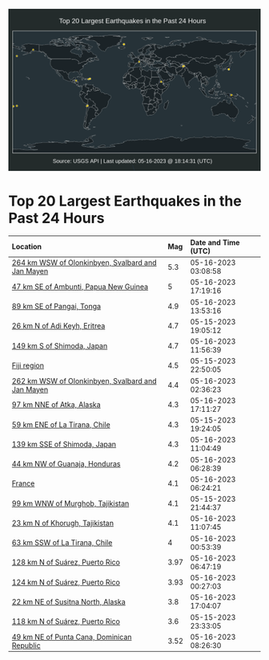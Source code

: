 ![Map](./map.png)

# Top 20 Largest Earthquakes in the Past 24 Hours

| Location | Mag | Date and Time (UTC) |
|:---|:---|:---|
| [264 km WSW of Olonkinbyen, Svalbard and Jan Mayen](https://earthquake.usgs.gov/earthquakes/eventpage/us6000kc7g) | 5.3 | 05-16-2023 03:08:58 |
| [47 km SE of Ambunti, Papua New Guinea](https://earthquake.usgs.gov/earthquakes/eventpage/us6000kcbz) | 5 | 05-16-2023 17:19:16 |
| [89 km SE of Pangai, Tonga](https://earthquake.usgs.gov/earthquakes/eventpage/us6000kca2) | 4.9 | 05-16-2023 13:53:16 |
| [26 km N of Adi Keyh, Eritrea](https://earthquake.usgs.gov/earthquakes/eventpage/us6000kc4a) | 4.7 | 05-15-2023 19:05:12 |
| [149 km S of Shimoda, Japan](https://earthquake.usgs.gov/earthquakes/eventpage/us6000kc9j) | 4.7 | 05-16-2023 11:56:39 |
| [Fiji region](https://earthquake.usgs.gov/earthquakes/eventpage/us6000kc65) | 4.5 | 05-15-2023 22:50:05 |
| [262 km WSW of Olonkinbyen, Svalbard and Jan Mayen](https://earthquake.usgs.gov/earthquakes/eventpage/us6000kc7a) | 4.4 | 05-16-2023 02:36:23 |
| [97 km NNE of Atka, Alaska](https://earthquake.usgs.gov/earthquakes/eventpage/us6000kcbw) | 4.3 | 05-16-2023 17:11:27 |
| [59 km ENE of La Tirana, Chile](https://earthquake.usgs.gov/earthquakes/eventpage/us6000kc4h) | 4.3 | 05-15-2023 19:24:05 |
| [139 km SSE of Shimoda, Japan](https://earthquake.usgs.gov/earthquakes/eventpage/us6000kc9a) | 4.3 | 05-16-2023 11:04:49 |
| [44 km NW of Guanaja, Honduras](https://earthquake.usgs.gov/earthquakes/eventpage/us6000kc89) | 4.2 | 05-16-2023 06:28:39 |
| [France](https://earthquake.usgs.gov/earthquakes/eventpage/us6000kc87) | 4.1 | 05-16-2023 06:24:21 |
| [99 km WNW of Murghob, Tajikistan](https://earthquake.usgs.gov/earthquakes/eventpage/us6000kc5m) | 4.1 | 05-15-2023 21:44:37 |
| [23 km N of Khorugh, Tajikistan](https://earthquake.usgs.gov/earthquakes/eventpage/us6000kc99) | 4.1 | 05-16-2023 11:07:45 |
| [63 km SSW of La Tirana, Chile](https://earthquake.usgs.gov/earthquakes/eventpage/us6000kc6s) | 4 | 05-16-2023 00:53:39 |
| [128 km N of Suárez, Puerto Rico](https://earthquake.usgs.gov/earthquakes/eventpage/pr2023136001) | 3.97 | 05-16-2023 06:47:19 |
| [124 km N of Suárez, Puerto Rico](https://earthquake.usgs.gov/earthquakes/eventpage/pr2023136000) | 3.93 | 05-16-2023 00:27:03 |
| [22 km NE of Susitna North, Alaska](https://earthquake.usgs.gov/earthquakes/eventpage/ak0236978fur) | 3.8 | 05-16-2023 17:04:07 |
| [118 km N of Suárez, Puerto Rico](https://earthquake.usgs.gov/earthquakes/eventpage/pr2023135000) | 3.6 | 05-15-2023 23:33:05 |
| [49 km NE of Punta Cana, Dominican Republic](https://earthquake.usgs.gov/earthquakes/eventpage/pr2023136002) | 3.52 | 05-16-2023 08:26:30 |
